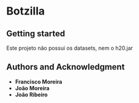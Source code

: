 # Botzilla



## Getting started

Este projeto não possui os datasets, nem o h20.jar


## Authors and Acknowledgment

- **Francisco Moreira**
- **João Moreira**
- **João Ribeiro**


